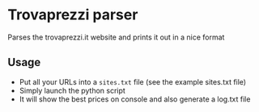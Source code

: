 # Trovaprezzi parser

Parses the trovaprezzi.it website and prints it out in a nice format

## Usage

- Put all your URLs into a `sites.txt` file (see the example sites.txt file)
- Simply launch the python script
- It will show the best prices on console and also generate a log.txt file
